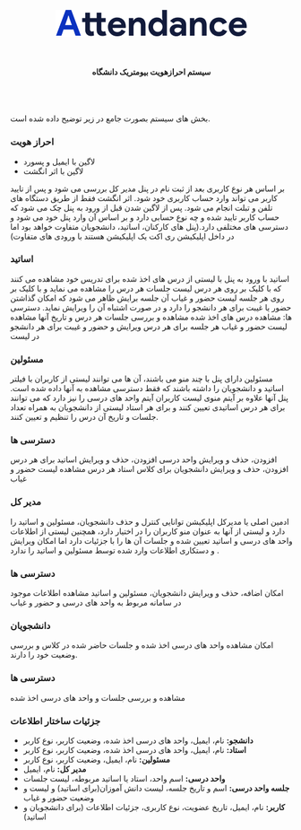 <p align="center">
    <img src="./logo.png" alt="Attendance Logo" />
</p>
<br>
<h4 align="center">سیستم احرازهویت بیومتریک دانشگاه</h4>
<br>
<br>

بخش های سیستم بصورت جامع در زیر توضیح داده شده است.

### احراز هویت

- لاگین با ایمیل و پسورد
- لاگین با اثر انگشت

بر اساس هر نوع کاربری بعد از ثبت نام در پنل مدیر کل بررسی می شود و پس از تایید کاربر می تواند وارد حساب کاربری خود شود.
اثر انگشت فقط از طریق دستگاه های تلفن و تبلت انجام می شود.
پس از لاگین شدن قبل از ورود به پنل چک می شود که حساب کاربر تایید شده و چه نوع حسابی دارد و بر اساس آن وارد پنل خود می شود و دسترسی های مختلفی دارد.(پنل های کارکنان، اساتید، دانشجویان متفاوت خواهد بود اما در داخل اپلیکیشن ری اکت یک اپلیکیشن هستند با ورودی های متفاوت)


### اساتید

اساتید با ورود به پنل با لیستی از درس های اخذ شده برای تدریس خود مشاهده می کنند که با کلیک بر روی هر درس لیست جلسات هر درس را مشاهده می نماید و با کلیک بر روی هر جلسه لیست حضور و غیاب آن جلسه برایش ظاهر می شود که امکان گذاشتن حضور یا غیبت برای هر دانشجو را دارد و در صورت اشتباه آن را ویرایش نماید.
دسترسی ها:
مشاهده درس های اخذ شده
مشاهده و بررسی جلسات هر درس و تاریخ آنها
مشاهده لیست حضور و غیاب هر جلسه برای هر درس
ویرایش و حضور و غیبت برای هر دانشجو در لیست

### مسئولین

مسئولین دارای پنل با چند منو می باشند، آن ها می توانند لیستی از کاربران با فیلتر اساتید و دانشجویان را داشته باشند که فقط دسترسی مشاهده به آنها داده شده است.
پنل آنها علاوه بر آیتم منوی لیست کاربران آیتم واحد های درسی را نیز دارد که می توانند برای هر درس اساتیدی تعیین کنند و برای هر استاد لیستی از دانشجویان به همراه تعداد جلسات و تاریخ آن درس را تنظیم و تعیین کنند.

### دسترسی ها

افزودن، حذف و ویرایش واحد درسی
افزودن، حذف و ویرایش اساتید برای هر درس
افزودن، حذف و ویرایش دانشجویان برای کلاس استاد هر درس
مشاهده لیست حضور و غیاب

### مدیر کل

ادمین اصلی یا مدیرکل اپلیکیشن توانایی کنترل و حذف دانشجویان، مسئولین و اساتید را دارد و لیستی از آنها به عنوان منو کاربران را در اختیار دارد، همچنین لیستی از اطلاعات واحد های درسی و اساتید تعیین شده و جلسات آن ها را با جزئیات دارد اما امکان ویرایش و دستکاری اطلاعات وارد شده توسط مسئولین و اساتید را ندارد
.
### دسترسی ها

امکان اضافه، حذف و ویرایش دانشجویان، مسئولین و اساتید
مشاهده اطلاعات موجود در سامانه مربوط به واحد های درسی و حضور و غیاب

### دانشجویان

امکان مشاهده واحد های درسی اخذ شده و جلسات حاضر شده در کلاس و بررسی وضعیت خود را دارند.

### دسترسی ها

مشاهده و بررسی جلسات و واحد های درسی اخذ شده

### جزئیات ساختار اطلاعات

- **دانشجو:** نام، ایمیل، واحد های درسی اخذ شده، وضعیت کاربر، نوع کاربر
- **استاد:** نام، ایمیل، واحد های درسی اخذ شده، وضعیت کاربر، نوع کاربر
- **مسئولین:** نام، ایمیل، وضعیت کاربر، نوع کاربر
- **مدیر کل:** نام، ایمیل
- **واحد درسی:** اسم واحد، استاد یا اساتید مربوطه، لیست جلسات
- **جلسه واحد درسی:** اسم و تاریخ جلسه، لیست دانش آموزان(برای اساتید) و لیست و وضعیت حضور و غیاب
- **کاربر:** نام، ایمیل، تاریخ عضویت، نوع کاربری، جزئیات اطلاعات (برای دانشجویان و اساتید)


